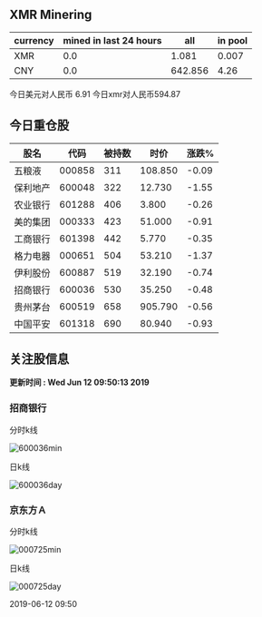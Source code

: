 ## XMR Minering

|currency|mined in last 24 hours|all|in pool|
|---|---|---|---|
|XMR|0.0|1.081|0.007|
|CNY|0.0|642.856|4.26|

今日美元对人民币 6.91	今日xmr对人民币594.87


## 今日重仓股 

|股名|代码|被持数|时价|涨跌%|
|---|---|---|---|---|
|五粮液|000858|311|108.850|-0.09|
|保利地产|600048|322|12.730|-1.55|
|农业银行|601288|406|3.800|-0.26|
|美的集团|000333|423|51.000|-0.91|
|工商银行|601398|442|5.770|-0.35|
|格力电器|000651|504|53.210|-1.37|
|伊利股份|600887|519|32.190|-0.74|
|招商银行|600036|530|35.250|-0.48|
|贵州茅台|600519|658|905.790|-0.56|
|中国平安|601318|690|80.940|-0.93|

## 关注股信息
**更新时间 : Wed Jun 12 09:50:13 2019**
### 招商银行 
分时k线

![600036min](http://image.sinajs.cn/newchart/min/n/sh600036.gif)

日k线

![600036day](http://image.sinajs.cn/newchart/daily/n/sh600036.gif)

### 京东方Ａ 
分时k线

![000725min](http://image.sinajs.cn/newchart/min/n/sz000725.gif)

日k线

![000725day](http://image.sinajs.cn/newchart/daily/n/sz000725.gif)

2019-06-12 09:50